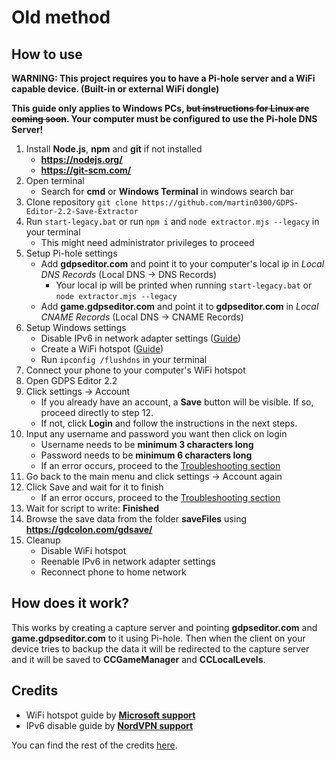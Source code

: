 # Old method

## How to use

**WARNING: This project requires you to have a Pi-hole server and a WiFi capable device. (Built-in or external WiFi dongle)**

**This guide only applies to Windows PCs, ~~but instructions for Linux are coming soon~~. Your computer must be configured to use the Pi-hole DNS Server!**

1. Install **Node.js**, **npm** and **git** if not installed
    - **https://nodejs.org/**
    - **https://git-scm.com/**
2. Open terminal
    - Search for **cmd** or **Windows Terminal** in windows search bar
3. Clone repository
   `git clone https://github.com/martin0300/GDPS-Editor-2.2-Save-Extractor`
4. Run `start-legacy.bat` or run `npm i` and `node extractor.mjs --legacy` in your terminal
    - This might need administrator privileges to proceed
5. Setup Pi-hole settings
    - Add **gdpseditor.com** and point it to your computer's local ip in _Local DNS Records_ (Local DNS -> DNS Records)
        - Your local ip will be printed when running `start-legacy.bat` or `node extractor.mjs --legacy`
    - Add **game.gdpseditor.com** and point it to **gdpseditor.com** in _Local CNAME Records_ (Local DNS -> CNAME Records)
6. Setup Windows settings
    - Disable IPv6 in network adapter settings ([Guide](https://support.nordvpn.com/hc/en-us/articles/19919186892305-How-to-disable-IPv6-on-Windows))
    - Create a WiFi hotspot ([Guide](https://support.microsoft.com/en-us/windows/use-your-windows-pc-as-a-mobile-hotspot-c89b0fad-72d5-41e8-f7ea-406ad9036b85))
    - Run `ipconfig /flushdns` in your terminal
7. Connect your phone to your computer's WiFi hotspot
8. Open GDPS Editor 2.2
9. Click settings -> Account
    - If you already have an account, a **Save** button will be visible. If so, proceed directly to step 12.
    - If not, click **Login** and follow the instructions in the next steps.
10. Input any username and password you want then click on login
    - Username needs to be **minimum 3 characters long**
    - Password needs to be **minimum 6 characters long**
    - If an error occurs, proceed to the [Troubleshooting section](./README.md#login-failure)
11. Go back to the main menu and click settings -> Account again
12. Click Save and wait for it to finish
    - If an error occurs, proceed to the [Troubleshooting section](./README.md#backup-failed--data-size-limit-exceeded)
13. Wait for script to write: **Finished**
14. Browse the save data from the folder **saveFiles** using **https://gdcolon.com/gdsave/**
15. Cleanup
    - Disable WiFi hotspot
    - Reenable IPv6 in network adapter settings
    - Reconnect phone to home network

## How does it work?

This works by creating a capture server and pointing **gdpseditor.com** and **game.gdpseditor.com** to it using Pi-hole. Then when the client on your device tries to backup the data it will be redirected to the capture server and it will be saved to **CCGameManager** and **CCLocalLevels**.

## Credits

-   WiFi hotspot guide by **[Microsoft support](https://support.microsoft.com)**
-   IPv6 disable guide by **[NordVPN support](https://support.nordvpn.com/)**

You can find the rest of the credits [here](./README.md#credits).
